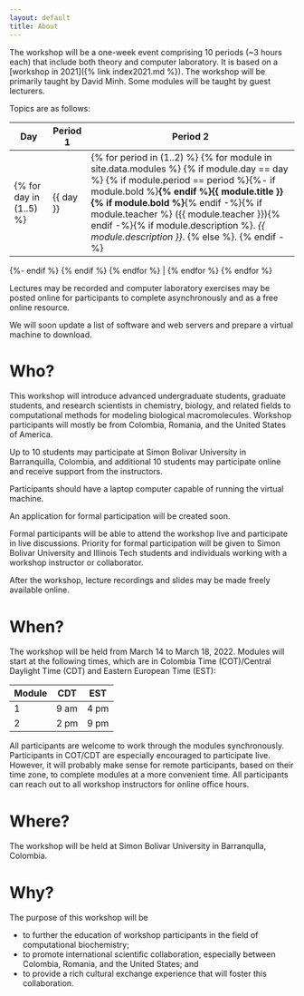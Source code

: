 ```yaml
---
layout: default
title: About
---
```


The workshop will be a one-week event comprising 10 periods (~3 hours each) that include both theory and computer laboratory. It is based on a [workshop in 2021]({% link index2021.md %}). The workshop will be primarily taught by David Minh. Some modules will be taught by guest lecturers.

Topics are as follows:

| Day | Period 1 | Period 2 |
| --- | -------- | -------- |
{% for day in (1..5) %} | {{ day }} | {% for period in (1..2) %} {% for module in site.data.modules %} {% if module.day == day %} {% if module.period == period %}{%- if module.bold %}<b>{% endif %}{{ module.title }}{% if module.bold %}</b>{% endif -%}{% if module.teacher %} ({{ module.teacher }}){% endif -%}{% if module.description %}. <i>{{ module.description }}</i>. {% else %}. {% endif -%}
<!-- [{% if module.slides == "ppt" %}[ppt](https://github.com/CCBatIIT/modelingworkshop/raw/main/slides/{{ module.basename }}.ppt)/{% elsif module.slides == "pdf"%}{% else %}[key](https://github.com/CCBatIIT/modelingworkshop/raw/main/slides/{{ module.basename }}.key)/{% endif -%}[pdf](https://github.com/CCBatIIT/modelingworkshop/raw/main/slides/{{ module.basename }}.pdf)]. -->
{%- endif %} {% endif %} {% endfor %} | {% endfor %}
{% endfor %}

Lectures may be recorded and computer laboratory exercises may be posted online for participants to complete asynchronously and as a free online resource.

We will soon update a list of software and web servers and prepare a virtual machine to download.


# Who?

This workshop will introduce advanced undergraduate students, graduate students, and research scientists in chemistry, biology, and related fields to computational methods for modeling biological macromolecules. Workshop participants will mostly be from Colombia, Romania, and the United States of America.

Up to 10 students may participate at Simon Bolivar University in Barranquilla, Colombia, and additional 10 students may participate online and receive support from the instructors.

Participants should have a laptop computer capable of running the virtual machine.

<!-- If you would like to be a formal participant in the workshop, please submit an [application](https://forms.gle/Levf3mRaPi5efjhg8). -->

An application for formal participation will be created soon.

Formal participants will be able to attend the workshop live and participate in live discussions. Priority for formal participation will be given to Simon Bolivar University and Illinois Tech students and individuals working with a workshop instructor or collaborator.

After the workshop, lecture recordings and slides may be made freely available online.

# When?

The workshop will be held from March 14 to March 18, 2022. Modules will start at the following times, which are in Colombia Time (COT)/Central Daylight Time (CDT) and Eastern European Time (EST):

| Module | CDT  | EST  |
| ------ | ---- | ---- |
| 1      | 9 am | 4 pm |
| 2      | 2 pm | 9 pm |

All participants are welcome to work through the modules synchronously. Participants in COT/CDT are especially encouraged to participate live. However, it will probably make sense for remote participants, based on their time zone, to complete modules at a more convenient time. All participants can reach out to all workshop instructors for online office hours.

<!--
Online office hours will be held at the following times:

Workshop instructors will hold online office hours at the following times:

| Instructor | CDT  | EEST | ICT  |
| ---------- | ---- | ---- | ---- |
| David      | 7 pm | 3 am (+1 d) | 7 am (+1 d) |
| Laurentiu  | 1 am | 9 am | 1 pm |
| Soohaeng   | 8 am | 4 pm | 8 pm |
-->

# Where?

The workshop will be held at Simon Bolivar University in Barranqulla, Colombia.

# Why?

The purpose of this workshop will be
- to further the education of workshop participants in the field of computational biochemistry;
- to promote international scientific collaboration, especially between Colombia, Romania, and the United States; and
- to provide a rich cultural exchange experience that will foster this collaboration.
